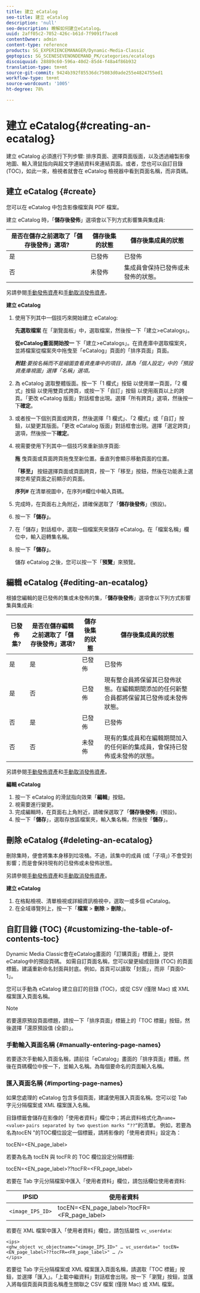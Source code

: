 ```yaml
---
title: 建立 eCatalog
seo-title: 建立 eCatalog
description: 'null'
seo-description: 瞭解如何建立eCatalog。
uuid: 2aff05c2-7052-426c-b61d-7f9091f7ace8
contentOwner: admin
content-type: reference
products: SG_EXPERIENCEMANAGER/Dynamic-Media-Classic
geptopics: SG_SCENESEVENONDEMAND_PK/categories/ecatalogs
discoiquuid: 28889c60-596a-40d2-85d4-f48a4f86b932
translation-type: tm+mt
source-git-commit: 9424b392f85536dc75083d0ade255e4824755ed1
workflow-type: tm+mt
source-wordcount: '1005'
ht-degree: 78%

---
```



# 建立 eCatalog{#creating-an-ecatalog}

建立 eCatalog 必須進行下列步驟: 排序頁面、選擇頁面版面，以及透過繪製影像地圖、輸入滑鼠指向與超文字連結資料來連結頁面。或者，您也可以自訂目錄 (TOC)，如此一來，檢視者就會在 eCatalog 檢視器中看到頁面名稱，而非頁碼。

## 建立 eCatalog {#create}

您可以在 eCatalog 中包含影像檔案與 PDF 檔案。

建立 eCatalog 時，「**儲存後發佈**」選項會以下列方式影響集與集成員:

| 是否在儲存之前選取了「儲存後發佈」選項? | 儲存後集的狀態 | 儲存後集成員的狀態 |
|--- |--- |--- |
| 是 | 已發佈 | 已發佈 |
| 否 | 未發佈 | 集成員會保持已發佈或未發佈的狀態。 |

另請參閱[手動發佈資產](publishing-files.md#manually_publishing_assets)和[手動取消發佈資產](publishing-files.md#manually_unpublishing_assets)。

**建立 eCatalog**

1. 使用下列其中一個技巧來開始建立 eCatalog:

   **先選取檔案** 在「瀏覽面板」中，選取檔案，然後按一下「建立>eCatalogs」。

   **從eCatalog畫面開始按一** 下「建立>eCatalogs」。在資產庫中選取檔案夾，並將檔案從檔案夾中拖曳至「eCatalog」頁面的「排序頁面」頁面。

   ***附註**:要按名稱而不是縮圖查看資產庫中的項目，請為「個人設定」中的「預設資產庫視圖」選擇「名稱」選項。*

1. 為 eCatalog 選取整體版面。按一下「1 欄式」按鈕  以使用單一頁面，「2 欄式」按鈕  以使用雙頁式跨頁，或按一下「自訂」按鈕  以使用兩頁以上的跨頁。「更改 eCatalog 版面」對話框會出現。選擇「所有跨頁」選項，然後按一下&#x200B;**確定**。
1. 或者按一下個別頁面或跨頁，然後選擇「1 欄式」、「2 欄式」或「自訂」按鈕，以變更其版面。「更改 eCatalog 版面」對話框會出現。選擇「選定跨頁」選項，然後按一下&#x200B;**確定**。
1. 視需要使用下列其中一個技巧來重新排序頁面:

   **拖** 曳頁面或頁面跨頁拖曳至新位置。垂直列會顯示移動頁面的位置。

   **「移至」** 按鈕選擇頁面或頁面跨頁，按一下「移至」按鈕，然後在功能表上選擇您希望頁面之前顯示的頁面。

   **序列#** 在清單視圖中，在序列#欄位中輸入頁碼。

1. 完成時，在頁面右上角附近，請確保選取了「**儲存後發佈**」(預設)。
1. 按一下&#x200B;**「儲存」**。
1. 在「儲存」對話框中，選取一個檔案夾來儲存 eCatalog。在「檔案名稱」欄位中，輸入迴轉集名稱。
1. 按一下&#x200B;**「儲存」**。

   儲存 eCatalog 之後，您可以按一下「**預覽**」來預覽。

## 編輯 eCatalog  {#editing-an-ecatalog}

根據您編輯的是已發佈的集或未發佈的集，「**儲存後發佈**」選項會以下列方式影響集與集成員:

| 已發佈集? | 是否在儲存編輯之前選取了「儲存後發佈」選項? | 儲存後集的狀態 | 儲存後集成員的狀態 |
|--- |--- |--- |--- |
| 是 | 是 | 已發佈 | 已發佈 |
| 是 | 否 | 已發佈 | 現有整合員將保留其已發佈狀態。在編輯期間添加的任何新整合員都將保留其已發佈或未發佈狀態。 |
| 否 | 是 | 已發佈 | 已發佈 |
| 否 | 否 | 未發佈 | 現有的集成員和在編輯期間加入的任何新的集成員，會保持已發佈或未發佈的狀態。 |

另請參閱[手動發佈資產](publishing-files.md#manually_publishing_assets)和[手動取消發佈資產](publishing-files.md#manually_unpublishing_assets)。

**編輯 eCatalog**

1. 按一下 eCatalog 的滑鼠指向效果「**編輯**」按鈕。
1. 視需要進行變更。
1. 完成編輯時，在頁面右上角附近，請確保選取了「**儲存後發佈**」(預設)。
1. 按一下「**儲存**」，選取存放區檔案夾，輸入集名稱，然後按「**儲存**」。

## 刪除 eCatalog  {#deleting-an-ecatalog}

刪除集時，便會將集本身移到垃圾桶。不過，該集中的成員 (或「子項」) 不會受到影響；而是會保持現有的已發佈或未發佈狀態。

另請參閱[手動發佈資產](publishing-files.md#manually_publishing_assets)和[手動取消發佈資產](publishing-files.md#manually_unpublishing_assets)。

**建立 eCatalog**

1. 在格點檢視、清單檢視或詳細資訊檢視中，選取一或多個 eCatalog。
1. 在全域導覽列上，按一下「**檔案** > **刪除** > **刪除**」。

## 自訂目錄 (TOC)  {#customizing-the-table-of-contents-toc}

Dynamic Media Classic會在eCatalog畫面的「訂購頁面」標籤上，提供eCatalog中的預設頁碼。 如需自訂頁面名稱，您可以變更組成目錄 (TOC) 的頁面標籤。建議重新命名封面與封底。例如，首頁可以讀取「封面」，而非「頁面0-1」。

您可以手動為 eCatalog 建立自訂的目錄 (TOC)，或從 CSV (僅限 Mac) 或 XML 檔案匯入頁面名稱。

>[!NOTE]
>
>若要還原預設頁面標題，請按一下「排序頁面」標籤上的「TOC 標籤」按鈕，然後選擇「還原預設值 (全部)」。

### 手動輸入頁面名稱  {#manually-entering-page-names}

若要逐次手動輸入頁面名稱，請前往「eCatalog」畫面的「排序頁面」標籤。然後在頁碼欄位中按一下，並輸入名稱。為每個要命名的頁面輸入名稱。

### 匯入頁面名稱  {#importing-page-names}

如果您處理的 eCatalog 包含多個頁面，建議使用匯入頁面名稱。您可以從 Tab 字元分隔檔案或 XML 檔案匯入名稱。

目錄標籤會儲存在影像的「使用者資料」欄位中；將此資料格式化為`name=<value>` ` pairs separated by two question marks “??” `的清單。 例如，若要為名為tocEN &quot;的TOC欄位設定一個標籤，請將影像的「使用者資料」設定為：

tocEN=&lt;EN_page_label>

若要為名為 tocEN 與 tocFR 的 TOC 欄位設定分隔標籤:

tocEN=&lt;EN_page_label>??tocFR=&lt;FR_page_label>

若要在 Tab 字元分隔檔案中匯入「使用者資料」欄位，請包括欄位使用者資料:

| IPSID | 使用者資料 |
|--- |--- |
| `<image_IPS_ID>` | tocEN=&lt;EN_page_label>?tocFR=&lt;FR_page_label> |

若要在 XML 檔案中匯入「使用者資料」欄位，請包括屬性 `vc_userdata`:

```as3
<ips> 
<ghw_object vc_objectname="<image_IPS_ID>" … vc_userdata=" tocEN=<EN_page_label>??tocFR=<FR_page_label>" … /> 
</ips>
```

若要從 Tab 字元分隔檔案或 XML 檔案匯入頁面名稱，請選取「TOC 標籤」按鈕，並選擇「匯入」。「上載中繼資料」對話框會出現。按一下「瀏覽」按鈕，並匯入將每個頁面與頁面名稱產生關聯之 CSV 檔案 (僅限 Mac) 或 XML 檔案。
